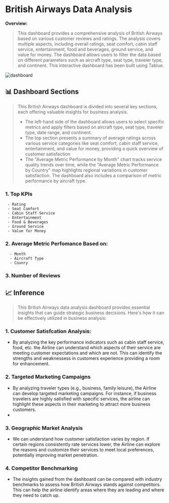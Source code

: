 # British Airways Data Analysis
**Overview:** 
> This dashboard provides a comprehensive analysis of British Airways based on various customer reviews and ratings. The analysis covers multiple aspects, including overall ratings, seat comfort, cabin staff service, entertainment, food and beverages, ground service, and value for money. The dashboard allows users to filter the data based on different parameters such as aircraft type, seat type, traveler type, and continent. This interactive dashboard has been built using Tablue.

![dashboard](https://github.com/user-attachments/assets/7eb7ef21-14f5-4f79-b3d8-05a689a929d8)

## :bar_chart: Dashboard Sections
> This British Airways dashboard is divided into several key sections, each offering valuable insights for business analysis.
>  - The left-hand side of the dashboard allows users to select specific metrics and apply filters based on aircraft type, seat type, traveler type, date range, and continent.
>  - The top section presents a summary of average ratings across various service categories like seat comfort, cabin staff service, entertainment, and value for money, providing a quick overview of customer satisfaction
>  - The "Average Metric Performance by Month" chart tracks service quality trends over time, while the "Average Metric Performance by Country" map highlights regional variations in customer satisfaction. The dashboard also includes a comparison of metric performance by aircraft type.


### **1. Top KPIs**
     - Rating
     - Seat Comfort
     - Cabin Staff Service
     - Entertainment 
     - Food & Beverages
     - Ground Service
     - Value for Money

### **2. Average Metric Perfomance Based on:**
      - Month
      - Aircraft Type
      - Counry
     
### **3. Number of Reviews**


## :chart_with_upwards_trend:	Inference

> This British Airways data analysis dashboard provides essential insights that can guide strategic business decisions. Here's how it can be effectively utilized in business analysis:

### **1. Customer Satisfcation Analysis:**
- By analyzing the key performance indicators such as cabin staff service, food, etc. the Airline can understand which aspects of their service are meeting customer expectations and which are not. This can identify the strengths and weaknessess in customers experience providing a room for enhancement.

### **2. Targeted Marketing Campaigns**
- By analyzing traveler types (e.g., business, family leisure), the Airline can develop targeted marketing campaigns. For instance, if business travelers are highly satisfied with specific services, the airline can highlight these aspects in their marketing to attract more business customers.
- 
### **3. Geographic Market Analysis**
- We can understand how customer satisfaction varies by region. If certain regions consistently rate services lower, the Airline can explore the reasons and customize their services to meet local preferences, potentially improving market penetration. 

### **4. Competitor Benchmarking**
- The insights gained from the dashboard can be compared with industry benchmarks to assess how British Airways stands against competitors. This can help the airline identify areas where they are leading and where they need to catch up. 

